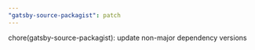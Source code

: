 ```yaml
---
"gatsby-source-packagist": patch
---
```


chore(gatsby-source-packagist): update non-major dependency versions
